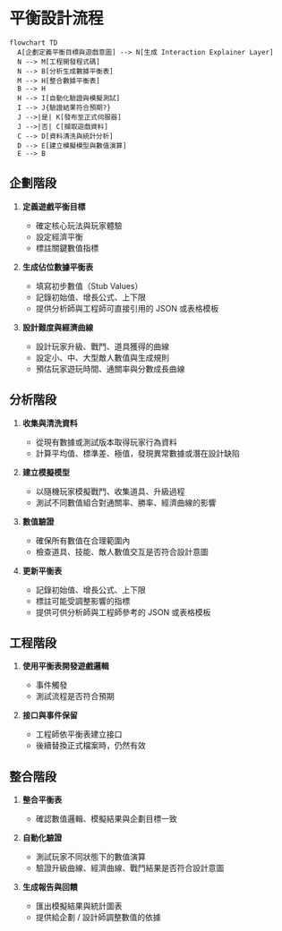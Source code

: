 # 平衡設計流程

```mermaid
flowchart TD
  A[企劃定義平衡目標與遊戲意圖] --> N[生成 Interaction Explainer Layer]
  N --> M[工程開發程式碼]
  N --> B[分析生成數據平衡表]
  M --> H[整合數據平衡表]
  B --> H
  H --> I[自動化驗證與模擬測試]
  I --> J{驗證結果符合預期?}
  J -->|是| K[發布至正式伺服器]
  J -->|否| C[擷取遊戲資料]
  C --> D[資料清洗與統計分析]
  D --> E[建立模擬模型與數值演算]
  E --> B
```

## 企劃階段

1. **定義遊戲平衡目標**

   - 確定核心玩法與玩家體驗
   - 設定經濟平衡
   - 標註關鍵數值指標

2. **生成佔位數據平衡表**

   - 填寫初步數值（Stub Values）  
   - 記錄初始值、增長公式、上下限  
   - 提供分析師與工程師可直接引用的 JSON 或表格模板  

3. **設計難度與經濟曲線**

   - 設計玩家升級、戰鬥、道具獲得的曲線
   - 設定小、中、大型敵人數值與生成規則
   - 預估玩家遊玩時間、通關率與分數成長曲線

## 分析階段

1. **收集與清洗資料**

   - 從現有數據或測試版本取得玩家行為資料
   - 計算平均值、標準差、極值，發現異常數據或潛在設計缺陷

2. **建立模擬模型**

   - 以隨機玩家模擬戰鬥、收集道具、升級過程
   - 測試不同數值組合對通關率、勝率、經濟曲線的影響

3. **數值驗證**

   - 確保所有數值在合理範圍內
   - 檢查道具、技能、敵人數值交互是否符合設計意圖

4. **更新平衡表**

   - 記錄初始值、增長公式、上下限
   - 標註可能受調整影響的指標
   - 提供可供分析師與工程師參考的 JSON 或表格模板

## 工程階段

1. **使用平衡表開發遊戲邏輯**

   - 事件觸發
   - 測試流程是否符合預期

2. **接口與事件保留**

   - 工程師依平衡表建立接口
   - 後續替換正式檔案時，仍然有效

## 整合階段

1. **整合平衡表**

   - 確認數值邏輯、模擬結果與企劃目標一致

2. **自動化驗證**

   - 測試玩家不同狀態下的數值演算
   - 驗證升級曲線、經濟曲線、戰鬥結果是否符合設計意圖

3. **生成報告與回饋**

   - 匯出模擬結果與統計圖表
   - 提供給企劃 / 設計師調整數值的依據

